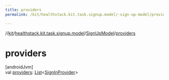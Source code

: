```yaml
---
title: providers
permalink: /kit/healthstack.kit.task.signup.model/-sign-up-model/providers.html

---
```

//[kit](/kit.html)/[healthstack.kit.task.signup.model](../index.html)/[SignUpModel](index.html)/[providers](providers.html)



# providers



[androidJvm]\
val [providers](providers.html): [List](https://kotlinlang.org/api/latest/jvm/stdlib/kotlin.collections/-list/index.html)&lt;[SignInProvider](../../healthstack.kit.auth/-sign-in-provider/index.html)&gt;





